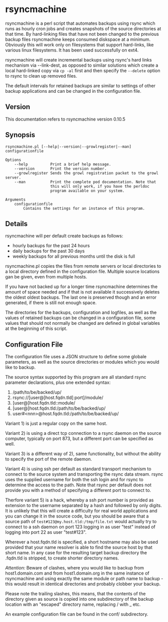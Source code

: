 rsyncmachine
============

rsyncmachine is a perl script that automates backups using rsync which
runs as hourly cron jobs and creates snapshots of the source directories
at that time. By hard-linking files that have not been changed to the
previous backup files rsyncmachine keeps consumed diskspace at a minimum.
Obviously this will work only on filesystems that support hard-links,
like various linux filesystems. It has been used successfully on ext4.

rsyncmachine will create incremental backups using rsync's hard
links mechanism via --link-dest, as opposed to similar solutions which
create a local hard-linked copy via `cp -al` first and then specify
the `--delete` option to rsync to clean up removed files. 

The default intervals for retained backups are similar to settings of
other backup applications and can be changed in the configuration file.


## Version ##

This documentation refers to rsyncmachine version 0.10.5

## Synopsis ##

    rsyncmachine.pl [--help|--version|--growlregister|--man] configurationfile

    Options
        --help          Print a brief help message.
        --version       Print the version number.
        --growlregister Sends the growl registration packet to the growl server.
        --man           Print the complete pod documentation. Note that
                        this will only work, if you have the perldoc
                        program available on your system.

    Arguments
        configurationfile
	        Contains the settings for an instance of this program.

## Details ##

rsyncmachine will per default create backups as follows:

- hourly backups for the past 24 hours
- daily backups for the past 30 days
- weekly backups for all previous months until the disk is full

rsyncmachine.pl copies the files from remote servers or local
directories to a local directory defined in the configuration file.
Multiple source locations gan be given, even from multiple hosts. 

If you have not backed up for a longer time rsyncmachine determines the
amount of space needed and if that is not available it successively
deletes the oldest oldest backups. The last one is preserved though and
an error generated, if there is still not enough space.

The directories for the backups, configuration and logfiles, as well as
the values of retained backups can be changed in a configuration file,
some values that should not normally be changed are defined in global
variables at the beginning of this script.


## Configuration File ##

The configuration file uses a JSON structure to define some globale
parameters, as well as the source directories or modules which you
would like to backup.

The source syntax supported by this program are all standard rsync
parameter declarations, plus one extended syntax:

1. /path/to/be/backed/up/
1. rsync://[user@]host.fqdn.tld[:port]/module/
1. [user@]host.fqdn.tld::module/
1. [user@]host.fqdn.tld:/path/to/be/backed/up/
1. user#\<nnn\>@host.fqdn.tld:/path/to/be/backed/up/

Variant 1) is just a regular copy on the same host.

Variant 2) is using a direct tcp connection to a rsync daemon on 
the source computer, typically on port 873, but a different port can
be specified as well.

Variant 3) is a different way of 2), same functionality, but without the
ability to specify the port of the remote daemon.

Variant 4) is using ssh per default as standard transport mechanism to
connect to the source system and transporting the rsync data stream. rsync
uses the supplied username for both the ssh login and for rsync to
determine the access to the path. Note that rsync per default does not 
provide you with a method of specifying a different port to connect to.

Therfore variant 5) is a hack, whereby a ssh port number is provided
as extension to the username separated by a hash and followed by only
digits. It is unlikely that this will create a difficulty for real world
applications and you can change it in the source code, but you should be
aware that a source path of `test#123@my.host.tld:/tmp/file.txt` would 
actually try to connect to a ssh daemon on port 123 logging in as user
"test" instead of logging into port 22 as user "test#123".

Wherever a host.fqdn.tld is specified, a short hostname may also be used
provided that your name resolver is able to find the source host by that
short name. In any case for the resulting target backup directory the 
.fqdn.tld is stripped, to create shorter directory names. 

*Attention:* Beware of clashes, where you would like to backup from 
host1.domain.com and from host1.domain.org in the same instance of 
rsyncmachine and using exactly the same module or path name to 
backup - this would result in identical directories and probably 
clobber your backup.

Please note the trailing slashes, this means, that the contents of the
directory given as source is copied into one subdirectory of the backup
location with an "escaped" directory name, replacing / with _ etc.

An example configuration file can be found in the conf/ subdirectory.


<!--
vim:tw=72:sw=4:ai:si
-->
